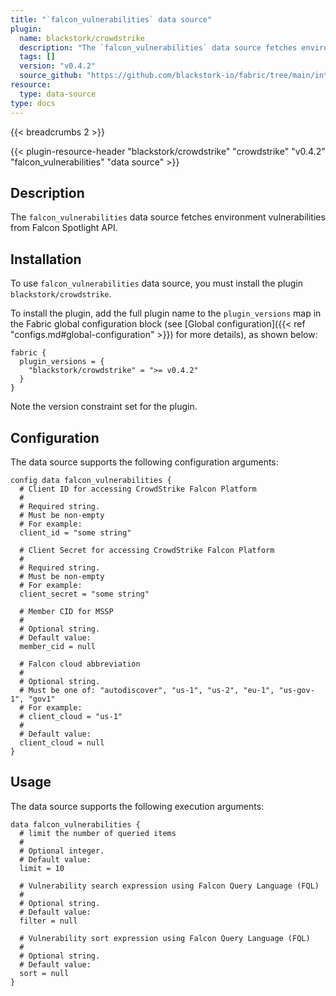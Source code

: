```yaml
---
title: "`falcon_vulnerabilities` data source"
plugin:
  name: blackstork/crowdstrike
  description: "The `falcon_vulnerabilities` data source fetches environment vulnerabilities from Falcon Spotlight API"
  tags: []
  version: "v0.4.2"
  source_github: "https://github.com/blackstork-io/fabric/tree/main/internal/crowdstrike/"
resource:
  type: data-source
type: docs
---
```


{{< breadcrumbs 2 >}}

{{< plugin-resource-header "blackstork/crowdstrike" "crowdstrike" "v0.4.2" "falcon_vulnerabilities" "data source" >}}

## Description
The `falcon_vulnerabilities` data source fetches environment vulnerabilities from Falcon Spotlight API.

## Installation

To use `falcon_vulnerabilities` data source, you must install the plugin `blackstork/crowdstrike`.

To install the plugin, add the full plugin name to the `plugin_versions` map in the Fabric global configuration block (see [Global configuration]({{< ref "configs.md#global-configuration" >}}) for more details), as shown below:

```hcl
fabric {
  plugin_versions = {
    "blackstork/crowdstrike" = ">= v0.4.2"
  }
}
```

Note the version constraint set for the plugin.

## Configuration

The data source supports the following configuration arguments:

```hcl
config data falcon_vulnerabilities {
  # Client ID for accessing CrowdStrike Falcon Platform
  #
  # Required string.
  # Must be non-empty
  # For example:
  client_id = "some string"

  # Client Secret for accessing CrowdStrike Falcon Platform
  #
  # Required string.
  # Must be non-empty
  # For example:
  client_secret = "some string"

  # Member CID for MSSP
  #
  # Optional string.
  # Default value:
  member_cid = null

  # Falcon cloud abbreviation
  #
  # Optional string.
  # Must be one of: "autodiscover", "us-1", "us-2", "eu-1", "us-gov-1", "gov1"
  # For example:
  # client_cloud = "us-1"
  # 
  # Default value:
  client_cloud = null
}
```

## Usage

The data source supports the following execution arguments:

```hcl
data falcon_vulnerabilities {
  # limit the number of queried items
  #
  # Optional integer.
  # Default value:
  limit = 10

  # Vulnerability search expression using Falcon Query Language (FQL)
  #
  # Optional string.
  # Default value:
  filter = null

  # Vulnerability sort expression using Falcon Query Language (FQL)
  #
  # Optional string.
  # Default value:
  sort = null
}
```